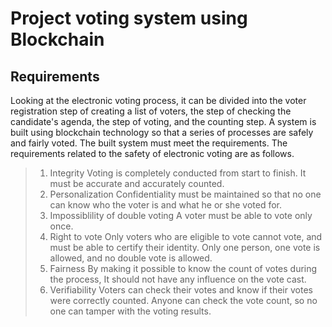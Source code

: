 # Project voting system using Blockchain

## Requirements
Looking at the electronic voting process, it can be divided into the voter registration step of creating a list of voters, the step of checking the candidate's agenda, the step of voting, and the counting step. A system is built using blockchain technology so that a series of processes are safely and fairly voted. The built system must meet the requirements. The requirements related to the safety of electronic voting are as follows.
>1. Integrity
>Voting is completely conducted from start to finish. It must be accurate and accurately counted.
>2. Personalization
>Confidentiality must be maintained so that no one can know who the voter is and what he or she voted for. 
>3. Impossiblility of double voting
>A voter must be able to vote only once. 
>4. Right to vote
>Only voters who are eligible to vote cannot vote, and must be able to certify their identity. Only one person, one vote is allowed, and no double vote is allowed.
>5. Fairness
>By making it possible to know the count of votes during the process, It should not have any influence on the vote cast.
>6. Verifiability
>Voters can check their votes and know if their votes were correctly counted. Anyone can check the vote count, so no one can tamper with the voting results. 
